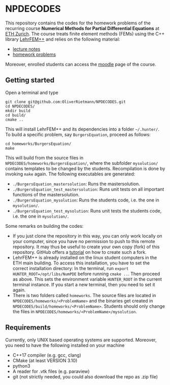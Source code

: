 # NPDECODES
This repository contains the codes for the homework problems of the recurring course **Numerical Methods for Partial Differential Equations** at [ETH Zurich](https://ethz.ch/en.html). The course treats finite element methods (FEMs) using the C++ library [LehrFEM++](https://github.com/craffael/lehrfempp) and relies on the following material:
* [lecture notes](https://www.sam.math.ethz.ch/~grsam/NUMPDEFL/NUMPDE19.pdf)
* [homework problems](https://www.sam.math.ethz.ch/~grsam/NUMPDEFL/HOMEWORK/NPDEFL_Problems.pdf)

Moreover, enrolled students can access the [moodle](https://moodle-app2.let.ethz.ch/course/view.php?id=12060) page of the course.

## Getting started
Open a terminal and type
```
git clone git@github.com:OliverRietmann/NPDECODES.git
cd NPDECODES/
mkdir build
cd build/
cmake ..
```
This will install LehrFEM++ and its dependencies into a folder `~/.hunter/`. To build a specific problem, say `BurgersEquation`, proceed as follows:
```
cd homeworks/BurgersEquation/
make
```
This will build from the source files in `NPDECODES/homeworks/BurgersEquation/`, where the subfolder `mysolution/` contains templates to be changed by the students. Recompilation is done by invoking `make` again. The following executables are generated:
* `./BurgersEquation_mastersolution`: Runs the mastersolution.
* `./BurgersEquation_test_mastersolution`: Runs unit tests on all important functions of the mastersolution.
* `./BurgersEquation_mysolution`: Runs the students code, i.e. the one in `mysolution/`.
* `./BurgersEquation_test_mysolution`: Runs unit tests the students code, i.e. the one in `mysolution/`.

Some remarks on building the codes:
* If you just clone the repository in this way, you can only work locally on your computer, since you have no permission to push to this remote repository. It may thus be useful to create your own copy (fork) of this repository. GitHub offers a [tutorial](https://help.github.com/en/github/getting-started-with-github/fork-a-repo) on how to create such a fork.
* LehrFEM++ is already installed on the linux student computers in the ETH main building. To access this installation, you have to set the correct installation directory: In the terminal, run `export HUNTER_ROOT=/opt/libs/NumPDE` before running `cmake ..`. Then proceed as above. This sets the environment variable `HUNTER_ROOT` in the current terminal instance. If you start a new terminal, then you need to set it again. 
* There is two folders called `homeworks`. The source files are located in `NPDECODES/homeworks/<ProblemName>` and the binaries get created in `NPDECODES/build/homeworks/<ProblemName>`. Students should only change the files in `NPDECODES/homeworks/<ProblemName>/mysolution`.

## Requirements
Currently, only UNIX based operating systems are supported. Moreover, you need to have the following installed on your machine
* C++17 compiler (e.g. gcc, clang)
* CMake (at least VERSION 3.10)
* python3
* A reader for .vtk files (e.g. paraview)
* git (not strictly needed, you could also download the repo as .zip file)
